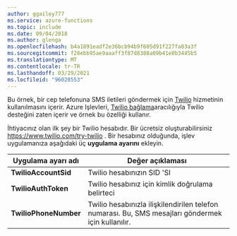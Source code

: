 ```yaml
---
author: ggailey777
ms.service: azure-functions
ms.topic: include
ms.date: 09/04/2018
ms.author: glenga
ms.openlocfilehash: b4a1891eadf2e36bcb94b9f605d91f227fa83a3f
ms.sourcegitcommit: f28ebb95ae9aaaff3f87d8388a09b41e0b3445b5
ms.translationtype: MT
ms.contentlocale: tr-TR
ms.lasthandoff: 03/29/2021
ms.locfileid: "96028553"
---
```

Bu örnek, bir cep telefonuna SMS iletileri göndermek için [Twilio](https://www.twilio.com/) hizmetinin kullanılmasını içerir. Azure Işlevleri, [Twilio bağlama](../articles/azure-functions/functions-bindings-twilio.md)aracılığıyla Twilio desteğini zaten içerir ve örnek bu özelliği kullanır.

İhtiyacınız olan ilk şey bir Twilio hesabıdır. Bir ücretsiz oluşturabilirsiniz https://www.twilio.com/try-twilio . Bir hesabınız olduğunda, işlev uygulamanıza aşağıdaki üç **uygulama ayarını** ekleyin.

| Uygulama ayarı adı | Değer açıklaması |
| - | - |
| **TwilioAccountSid**  | Twilio hesabınızın SID 'SI |
| **TwilioAuthToken**   | Twilio hesabınız için kimlik doğrulama belirteci |
| **TwilioPhoneNumber** | Twilio hesabınızla ilişkilendirilen telefon numarası. Bu, SMS mesajları göndermek için kullanılır. |